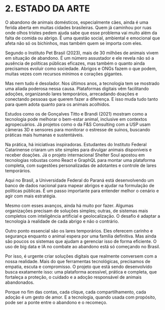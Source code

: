 # 2. ESTADO DA ARTE
  O abandono de animais domésticos, especialmente cães, ainda é uma ferida aberta em muitas cidades brasileiras. Quem já caminhou por ruas onde olhos tristes pedem ajuda sabe que esse problema vai muito além da falta de comida ou abrigo. É uma questão social, ambiental e emocional que afeta não só os bichinhos, mas também quem se importa com eles.

  Segundo o Instituto Pet Brasil (2023), mais de 30 milhões de animais vivem em situação de abandono. É um número assustador e ele revela não só a ausência de políticas públicas eficazes, mas também o quanto ainda precisamos evoluir como sociedade. Abrigos e ONGs fazem o que podem, muitas vezes com recursos mínimos e corações gigantes.

  Mas nem tudo é desolador. Nos últimos anos, a tecnologia tem se mostrado uma aliada poderosa nessa causa. Plataformas digitais vêm facilitando adoções, organizando lares temporários, arrecadando doações e conectando pessoas que querem fazer a diferença. E isso muda tudo tanto para quem adota quanto para os animais acolhidos.

  Estudos como os de Gonçalves Titto e Brandi (2021) mostram como a tecnologia pode melhorar o bem-estar animal, inclusive em contextos agropecuários. Já projetos como o da F&S Consulting com a USP usam câmeras 3D e sensores para monitorar o estresse de suínos, buscando práticas mais humanas e sustentáveis.

  Na prática, há iniciativas inspiradoras. Estudantes do Instituto Federal Catarinense criaram um site simples para divulgar animais disponíveis e receber doações. Já o projeto internacional Shelter Soul apostou em tecnologias robustas como React e GraphQL para montar uma plataforma completa, com sugestões personalizadas de adotantes e controle de lares temporários.

  Aqui no Brasil, a Universidade Federal do Paraná está desenvolvendo um banco de dados nacional para mapear abrigos e ajudar na formulação de políticas públicas. É um passo importante para entender melhor o cenário e agir com mais estratégia.

  Mesmo com esses avanços, ainda há muito por fazer. Algumas organizações precisam de soluções simples; outras, de sistemas mais completos com inteligência artificial e geolocalização. O desafio é adaptar a tecnologia à realidade de cada abrigo e não o contrário.

  Outro ponto essencial são os lares temporários. Eles oferecem carinho e segurança enquanto o animal espera por uma família definitiva. Mas ainda são poucos os sistemas que ajudam a gerenciar isso de forma eficiente. O uso de big data e IA no combate ao abandono está só começando no Brasil.

  Por isso, é urgente criar soluções digitais que realmente conversem com a nossa realidade. Mais do que ferramentas tecnológicas, precisamos de empatia, escuta e compromisso. O projeto que está sendo desenvolvido busca exatamente isso: uma plataforma acessível, prática e completa, que fortaleça a proteção, o cuidado e a adoção responsável de animais abandonados.

  Porque no fim das contas, cada clique, cada compartilhamento, cada adoção é um gesto de amor. E a tecnologia, quando usada com propósito, pode ser a ponte entre o abandono e o recomeço.
